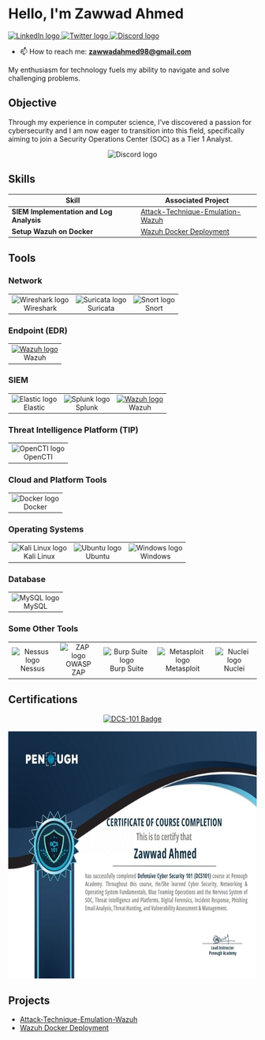 
# Hello, I'm Zawwad Ahmed

<div align="left">
  <a href="https://bd.linkedin.com/in/zawwad-ahmed-b04509265" target="_blank">
    <img src="https://raw.githubusercontent.com/maurodesouza/profile-readme-generator/master/src/assets/icons/social/linkedin/default.svg" width="52" height="40" alt="LinkedIn logo" />
  </a>
  <a href="https://x.com/DZawwa80760?t=pZmSnhSk4-qEJAiapdbm3A&s=09" target="_blank">
    <img src="https://raw.githubusercontent.com/maurodesouza/profile-readme-generator/master/src/assets/icons/social/twitter/default.svg" width="52" height="40" alt="Twitter logo" />
  </a>
  <a href="https://discord.com/users/1267498661638705152" target="_blank">
    <img src="https://raw.githubusercontent.com/maurodesouza/profile-readme-generator/master/src/assets/icons/social/discord/default.svg" width="52" height="40" alt="Discord logo" />
  </a>
  
</div>

 <div>
  
  - 📫 How to reach me: <strong>zawwadahmed98@gmail.com</strong>
</div>

My enthusiasm for technology fuels my ability to navigate and solve challenging problems.

## Objective

Through my experience in computer science, I’ve discovered a passion for cybersecurity and I am now eager to transition into this field, specifically aiming to join a Security Operations Center (SOC) as a Tier 1 Analyst.
<div align="center">
  <img src="https://img.freepik.com/premium-photo/software-development-coding-process-concept-programmer-3d_1029679-25869.jpg?ga=GA1.1.1703953409.1732623300&semt=ais_hybrid" width="540" height="280" alt="Discord logo" />
</div>

## Skills

| Skill | Associated Project |
|-------|---------------------|
| **SIEM Implementation and Log Analysis** | [Attack-Technique-Emulation-Wazuh](https://github.com/Ghost-7A/Attack-Technique-Emulation-Wazuh) |
| **Setup Wazuh on Docker** | [Wazuh Docker Deployment](https://github.com/Ghost-7A/wazuh-docker-deployment.git) |

## Tools

### Network
<div align="left">
  <table>
    <tr>
      <td align="center">
        <img src="https://avatars.githubusercontent.com/u/6233056?s=200&v=4" height="40" alt="Wireshark logo" />
        <br />
        Wireshark
      </td>
      <td align="center">
        <img src="https://suricata.io/wp-content/uploads/2023/09/Logo-Suricata-vert-whitetype-R.png" height="40" alt="Suricata logo" />
        <br />
        Suricata
      </td>
      <td align="center">
        <img src="https://www.vectorlogo.zone/logos/snort/snort-ar21.svg" height="40" alt="Snort logo" />
        <br />
        Snort
      </td>
    </tr>
  </table>
</div>

### Endpoint (EDR)
<div align="left">
  <table>
    <tr>
      <td align="center">
        <a href="https://documentation.wazuh.com/" target="_blank">
          <img src="https://github.com/user-attachments/assets/6ab0235b-0ffd-4df6-9fcc-afb1cf359223" height="40" alt="Wazuh logo" />
        </a>
        <br />
        Wazuh
      </td>
    </tr>
  </table>
</div>

### SIEM
<div align="left">
  <table>
    <tr>
      <td align="center">
        <img src="https://avatars.githubusercontent.com/u/6764390?s=200&v=4" height="40" alt="Elastic logo" />
        <br />
        Elastic
      </td>
      <td align="center">
        <img src="https://avatars.githubusercontent.com/u/651467?s=200&v=4" height="40" alt="Splunk logo" />
        <br />
        Splunk
      </td>
      <td align="center">
        <a href="https://documentation.wazuh.com/" target="_blank">
          <img src="https://github.com/user-attachments/assets/6ab0235b-0ffd-4df6-9fcc-afb1cf359223" height="40" alt="Wazuh logo" />
        </a>
        <br />
        Wazuh
      </td>
    </tr>
  </table>
</div>

### Threat Intelligence Platform (TIP)
<div align="left">
  <table>
    <tr>
      <td align="center">
        <img src="https://avatars.githubusercontent.com/u/51881218?s=200&v=4" height="40" alt="OpenCTI logo" />
        <br />
        OpenCTI
      </td>
    </tr>
  </table>
</div>

### Cloud and Platform Tools
<div align="left">
  <table>
    <tr>
      <td align="center">
        <img src="https://cdn.simpleicons.org/docker/2496ED" height="40" alt="Docker logo" />
        <br />
        Docker
      </td>
    </tr>
  </table>
</div>

### Operating Systems
<div align="left">
  <table>
    <tr>
      <td align="center">
        <img src="https://www.kali.org/docs/policy/trademark/kali-dragon-tm.png" height="40" alt="Kali Linux logo" />
        <br />
        Kali Linux
      </td>
      <td align="center">
        <img src="https://cdn.simpleicons.org/ubuntu/E95420" height="40" alt="Ubuntu logo" />
        <br />
        Ubuntu
      </td>
      <td align="center">
        <img src="https://cdn-icons-png.flaticon.com/128/732/732225.png" height="40" alt="Windows logo" />
        <br />
        Windows
      </td>
    </tr>
  </table>
</div>

### Database
<div align="left">
  <table>
    <tr>
      <td align="center">
        <img src="https://cdn.simpleicons.org/mysql/4479A1" height="40" alt="MySQL logo" />
        <br />
        MySQL
      </td>
    </tr>
  </table>
</div>

### Some Other Tools
<div align="left">
  <table>
    <tr>
      <td align="center">
        <img src="https://seeklogo.com/images/N/nessus-professional-logo-8DBC7FE9A7-seeklogo.com.png" height="40" alt="Nessus logo" />
        <br />
        Nessus
      </td>
      <td align="center">
        <img src="https://www.zaproxy.org/img/zap-by-checkmarx.svg" height="40" alt="ZAP logo" />
        <br />
        OWASP ZAP
      </td>
      <td align="center">
        <img src="https://media.licdn.com/dms/image/v2/D5612AQF9B2QYTR_5eg/article-cover_image-shrink_600_2000/article-cover_image-shrink_600_2000/0/1705584317236?e=2147483647&v=beta&t=A8mqqI_DZc4jOjuUKPIhl0rioTI5Zv98v-Jh58ct7-8" height="40" alt="Burp Suite logo" />
        <br />
        Burp Suite
      </td>
      <td align="center">
        <img src="https://www.metasploit.com/includes/images/metasploit-r7-logo.svg" height="40" alt="Metasploit logo" />
        <br />
        Metasploit
      </td>
      <td align="center">
        <img src="https://avatars.githubusercontent.com/u/50994705?s=200&v=4" height="40" alt="Nuclei logo" />
        <br />
        Nuclei
      </td>
    </tr>
  </table>
</div>

## Certifications
<div align="center">
  <a href="https://academy.penough.com/dcs101" target="_blank">
    <img src="https://academy.penough.com/assets/DCS_101-e2dbc075.png" height="200" alt="DCS-101 Badge" />
  </a>
  <br /><br />
  <img src="https://github.com/Ghost-7A/Logo_screenshot/blob/main/certificate/Zawwad%20Ahmed.pdf.jpg" height="500" alt="Zawwad Ahmed Certificate" />
</div>

## Projects
- [Attack-Technique-Emulation-Wazuh](https://github.com/Ghost-7A/Attack-Technique-Emulation-Wazuh)
- [Wazuh Docker Deployment](https://github.com/Ghost-7A/wazuh-docker-deployment.git)
